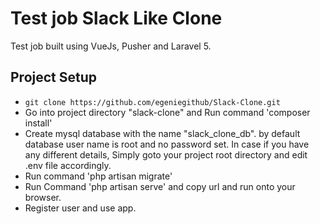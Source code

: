 # Test job Slack Like Clone
Test job built using VueJs, Pusher and Laravel 5.

## Project Setup
-  `git clone https://github.com/egeniegithub/Slack-Clone.git`
-  Go into project directory "slack-clone" and Run command 'composer install'
-  Create mysql database with the name "slack_clone_db". by default database user name is root and no password set. In case if you have any different details, Simply goto your project root directory and edit .env file accordingly. 
-  Run command 'php artisan migrate'
-  Run Command 'php artisan serve' and copy url and run onto your browser.
- Register user and use app.
